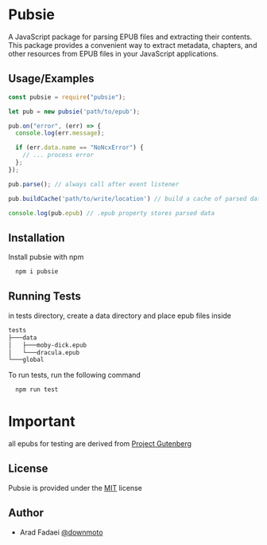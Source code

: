 # Pubsie

A JavaScript package for parsing EPUB files and extracting their contents. This package provides a convenient way to extract metadata, chapters, and other resources from EPUB files in your JavaScript applications.


## Usage/Examples

```javascript
const pubsie = require("pubsie");

let pub = new pubsie('path/to/epub');

pub.on("error", (err) => {
  console.log(err.message);

  if (err.data.name == "NoNcxError") {
    // ... process error
  };
});

pub.parse(); // always call after event listener

pub.buildCache('path/to/write/location') // build a cache of parsed data

console.log(pub.epub) // .epub property stores parsed data
```


## Installation

Install pubsie with npm

```bash
  npm i pubsie
```
    
## Running Tests

in tests directory, create a data directory and place epub files inside

```bash
tests
├───data
│   ├───moby-dick.epub
│   └───dracula.epub
└───global
```
To run tests, run the following command

```bash
  npm run test
```


# Important

all epubs for testing are derived from [Project Gutenberg](https://www.gutenberg.org/)


## License

Pubsie is provided under the [MIT](https://choosealicense.com/licenses/mit/) license


## Author

- Arad Fadaei [@downmoto](https://github.com/Downmoto)

